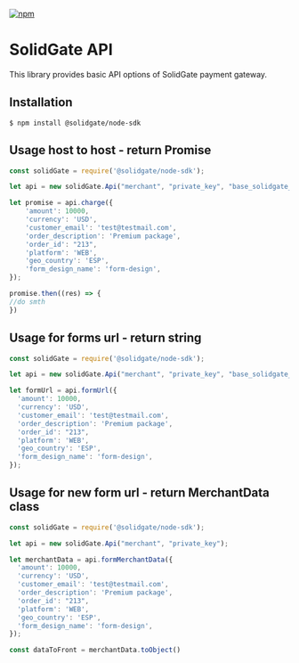[![npm](https://img.shields.io/npm/v/@solidgate/node-sdk?maxAge=1000)](https://www.npmjs.com/package/@solidgate/node-sdk)

# SolidGate API


This library provides basic API options of SolidGate payment gateway.

## Installation

```
$ npm install @solidgate/node-sdk
```

## Usage host to host - return Promise

```js
const solidGate = require('@solidgate/node-sdk');

let api = new solidGate.Api("merchant", "private_key", "base_solidgate_url");

let promise = api.charge({
    'amount': 10000,
    'currency': 'USD',
    'customer_email': 'test@testmail.com',
    'order_description': 'Premium package',
    'order_id': "213",
    'platform': 'WEB',
    'geo_country': 'ESP',
    'form_design_name': 'form-design',
});

promise.then((res) => {
//do smth
})

```

## Usage for forms url - return string

```js
const solidGate = require('@solidgate/node-sdk');

let api = new solidGate.Api("merchant", "private_key", "base_solidgate_url");

let formUrl = api.formUrl({
  'amount': 10000,
  'currency': 'USD',
  'customer_email': 'test@testmail.com',
  'order_description': 'Premium package',
  'order_id': "213",
  'platform': 'WEB',
  'geo_country': 'ESP',
  'form_design_name': 'form-design',
});
```

## Usage for new form url - return MerchantData class

```js
const solidGate = require('@solidgate/node-sdk');

let api = new solidGate.Api("merchant", "private_key");

let merchantData = api.formMerchantData({
  'amount': 10000,
  'currency': 'USD',
  'customer_email': 'test@testmail.com',
  'order_description': 'Premium package',
  'order_id': "213",
  'platform': 'WEB',
  'geo_country': 'ESP',
  'form_design_name': 'form-design',
});

const dataToFront = merchantData.toObject()
```
